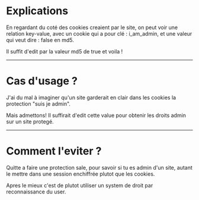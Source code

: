 # Explications

En regardant du coté des cookies creaient par le site, on peut voir une relation key-value, avec un cookie qui a pour clé : i_am_admin, et une valeur qui veut dire : false en md5.

Il suffit d'edit par la valeur md5 de true et voila !

----

# Cas d'usage ?

J'ai du mal à imaginer qu'un site garderait en clair dans les cookies la protection "suis je admin".

Mais admettons! Il suffirait d'edit cette value pour obtenir les droits admin sur un site protegé.

----

# Comment l'eviter ?

Quitte a faire une protection sale, pour savoir si tu es admin d'un site, autant le mettre dans une session enchiffrée plutot que les cookies.

Apres le mieux c'est de plutot utiliser un system de droit par reconnaissance du user.